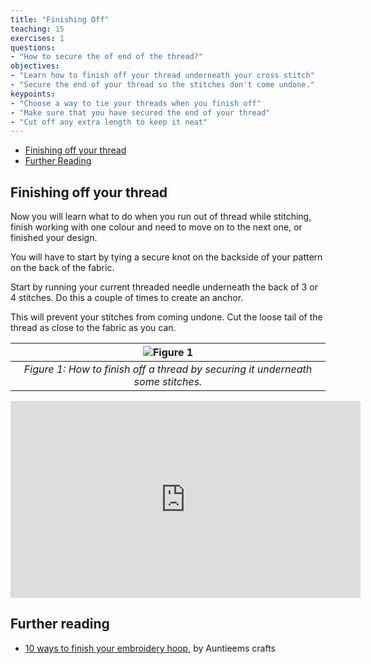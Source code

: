 ```yaml
---
title: "Finishing Off"
teaching: 15
exercises: 1
questions:
- "How to secure the of end of the thread?"
objectives:
- "Learn how to finish off your thread underneath your cross stitch"
- "Secure the end of your thread so the stitches don't come undone."
keypoints:
- "Choose a way to tie your threads when you finish off"
- "Make sure that you have secured the end of your thread"
- "Cut off any extra length to keep it neat"
---
```


- [Finishing off your thread](#finishing-off-your-thread)
- [Further Reading](#further-reading)

## Finishing off your thread

Now you will learn what to do when you run out of thread while stitching, finish working with one colour and need to move on to the next one, or finished your design.

You will have to start by tying a secure knot on the backside of your pattern on the back of the fabric.

Start by running your current threaded needle underneath the back of 3 or 4 stitches.
Do this a couple of times to create an anchor.

This will prevent your stitches from coming undone.
Cut the loose tail of the thread as close to the fabric as you can.

| ![Figure 1](../fig/episodes/04-finishing-off/fig1.png) |
| :---: |
| _Figure 1: How to finish off a thread by securing it underneath some stitches._ |

<center>
<iframe width="560" height="315" src="https://www.youtube.com/embed/6fIaQBjHskI" frameborder="0" allow="accelerometer; autoplay; encrypted-media; gyroscope; picture-in-picture" allowfullscreen></iframe>
</center>

## Further reading

- [10 ways to finish your embroidery hoop](http://www.auntieemscrafts.com/10-ways-to-finish-embroidery-hoops/), by Auntieems crafts
